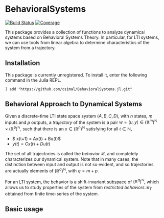 # BehavioralSystems

[![Build Status](https://github.com/csimal/BehavioralSystems.jl/actions/workflows/CI.yml/badge.svg?branch=main)](https://github.com/csimal/BehavioralSystems.jl/actions/workflows/CI.yml?query=branch%3Amain)
[![Coverage](https://codecov.io/gh/csimal/BehavioralSystems.jl/branch/main/graph/badge.svg)](https://codecov.io/gh/csimal/BehavioralSystems.jl)

This package provides a collection of functions to analyze dynamical systems based on Behavioral Systems Theory. In particular, for LTI systems, we can use tools from linear algebra to determine characteristics of the system from a trajectory.

## Installation
This package is currently unregistered. To install it, enter the following command in the Julia REPL.
```
] add "https://github.com/csimal/BehavioralSystems.jl.git"
```

## Behavioral Approach to Dynamical Systems
Given a discrete-time LTI state space system $(A,B,C,D)$, with $n$ states, $m$ inputs and $p$ outputs, a *trajectory* of the system is a pair $w=(u,y) \in (\mathbb{R}^m)^\mathbb{N} \times (\mathbb{R}^p)^\mathbb{N}$, such that there is an $x\in (\mathbb{R}^n)^\mathbb{N}$ satisfying for all $t\in\mathbb{N}$,
- $ x(t+1) = Ax(t) + Bu(t)$
- $y(t) = Cx(t) + Du(t)$

The set of all trajectories is called the *behavior* $\mathscr{B}$, and completely characterizes our dynamical system. Note that in many cases, the distinction between input and output is not so evident, and so trajectories are actually elements of $(\mathbb{R}^q)^\mathbb{N}$, with $q=m+p$.

For an LTI system, the behavior is a shift-invariant subspace of $(\mathbb{R}^q)^\mathbb{N}$, which allows us to study properties of the system from *restricted behaviors* $\mathscr{B}_T$ obtained from finite time-series of the system.

## Basic usage
